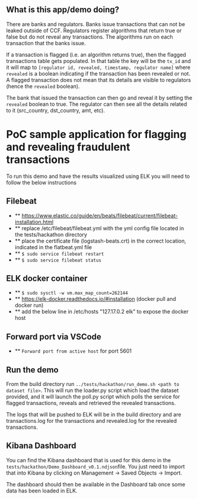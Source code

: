## What is this app/demo doing?

There are banks and regulators. Banks issue transactions that can not be leaked outside of CCF. Regulators register algorithms that
return true or false but do not reveal any transactions. The algorithms run on each transaction that the banks issue.

If a transaction is flagged (i.e. an algorithm returns true), then the flagged transactions table gets populated. In that table the
key will be the `tx_id` and it will map to `[regulator id, revealed, timestamp, regulator name]` where `revealed` is a boolean 
indicating  if the transaction has been revealed or not. A flagged transaction does not mean that its details are visible to regulators 
(hence the `revealed` boolean). 

The bank that issued the transaction can then go and reveal it by setting the `revealed` boolean to true. The regulator can then see
all the details related to it (src_country, dst_country, amt, etc).

# PoC sample application for flagging and revealing fraudulent transactions

To run this demo and have the results visualized using ELK you will need to follow the below instructions

## Filebeat

* ** https://www.elastic.co/guide/en/beats/filebeat/current/filebeat-installation.html
* ** replace /etc/filebeat/filebeat.yml with the yml config file located in the tests/hackathon directory
* ** place the certificate file (logstash-beats.crt) in the correct location, indicated in the flatbeat.yml file
* ** `$ sudo service filebeat restart`
* ** `$ sudo service filebeat status`

## ELK docker container 

* ** `$ sudo sysctl -w vm.max_map_count=262144`
* ** https://elk-docker.readthedocs.io/#installation (docker pull and docker run)
* ** add the below line in /etc/hosts "127.17.0.2 elk" to expose the docker host

## Forward port via VSCode

* ** `Forward port from active host` for port 5601

## Run the demo

From the build directory run `../tests/hackathon/run_demo.sh <path to dataset file>`. This will run the loader.py script which load
the dataset provided, and it will launch the poll.py script which polls the service for flagged transactions, reveals and retrieved 
the revealed transactions. 

The logs that will be pushed to ELK will be in the build directory and are transactions.log for the transactions and revealed.log
for the revealed transactions.

## Kibana Dashboard

You can find the Kibana dashboard that is used for this demo in the `tests/hackathon/Demo_Dashboard_v0.1.ndjson`file. 
You just need to import that into Kibana by clicking on Management -> Saved Objects -> Import. 

The dashboard should then be available in the Dashboard tab once some data has been loaded in ELK.